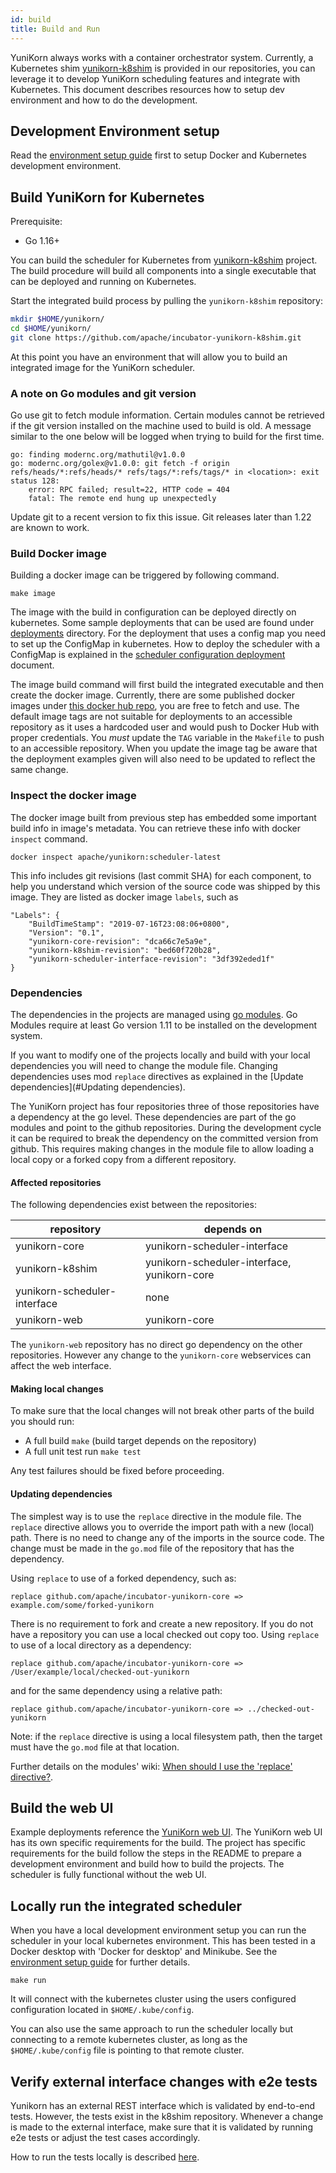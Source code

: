 ```yaml
---
id: build
title: Build and Run
---
```


<!--
Licensed to the Apache Software Foundation (ASF) under one
or more contributor license agreements.  See the NOTICE file
distributed with this work for additional information
regarding copyright ownership.  The ASF licenses this file
to you under the Apache License, Version 2.0 (the
"License"); you may not use this file except in compliance
with the License.  You may obtain a copy of the License at

  http://www.apache.org/licenses/LICENSE-2.0

Unless required by applicable law or agreed to in writing,
software distributed under the License is distributed on an
"AS IS" BASIS, WITHOUT WARRANTIES OR CONDITIONS OF ANY
KIND, either express or implied.  See the License for the
specific language governing permissions and limitations
under the License.
-->

YuniKorn always works with a container orchestrator system. Currently, a Kubernetes shim [yunikorn-k8shim](https://github.com/apache/incubator-yunikorn-k8shim)
is provided in our repositories, you can leverage it to develop YuniKorn scheduling features and integrate with Kubernetes.
This document describes resources how to setup dev environment and how to do the development.

## Development Environment setup

Read the [environment setup guide](developer_guide/env_setup.md) first to setup Docker and Kubernetes development environment.

## Build YuniKorn for Kubernetes

Prerequisite:
- Go 1.16+

You can build the scheduler for Kubernetes from [yunikorn-k8shim](https://github.com/apache/incubator-yunikorn-k8shim) project.
The build procedure will build all components into a single executable that can be deployed and running on Kubernetes.

Start the integrated build process by pulling the `yunikorn-k8shim` repository:
```bash
mkdir $HOME/yunikorn/
cd $HOME/yunikorn/
git clone https://github.com/apache/incubator-yunikorn-k8shim.git
```
At this point you have an environment that will allow you to build an integrated image for the YuniKorn scheduler.

### A note on Go modules and git version
Go use git to fetch module information.
Certain modules cannot be retrieved if the git version installed on the machine used to build is old.
A message similar to the one below will be logged when trying to build for the first time.
```text
go: finding modernc.org/mathutil@v1.0.0
go: modernc.org/golex@v1.0.0: git fetch -f origin refs/heads/*:refs/heads/* refs/tags/*:refs/tags/* in <location>: exit status 128:
	error: RPC failed; result=22, HTTP code = 404
	fatal: The remote end hung up unexpectedly
```
Update git to a recent version to fix this issue.
Git releases later than 1.22 are known to work.

### Build Docker image

Building a docker image can be triggered by following command.

```
make image
```

The image with the build in configuration can be deployed directly on kubernetes.
Some sample deployments that can be used are found under [deployments](https://github.com/apache/incubator-yunikorn-k8shim/tree/master/deployments/scheduler) directory.
For the deployment that uses a config map you need to set up the ConfigMap in kubernetes.
How to deploy the scheduler with a ConfigMap is explained in the [scheduler configuration deployment](developer_guide/deployment.md) document.

The image build command will first build the integrated executable and then create the docker image.
Currently, there are some published docker images under [this docker hub repo](https://hub.docker.com/r/apache/yunikorn), you are free to fetch and use.
The default image tags are not suitable for deployments to an accessible repository as it uses a hardcoded user and would push to Docker Hub with proper credentials.
You *must* update the `TAG` variable in the `Makefile` to push to an accessible repository.
When you update the image tag be aware that the deployment examples given will also need to be updated to reflect the same change.

### Inspect the docker image

The docker image built from previous step has embedded some important build info in image's metadata. You can retrieve
these info with docker `inspect` command.

```
docker inspect apache/yunikorn:scheduler-latest
```

This info includes git revisions (last commit SHA) for each component, to help you understand which version of the source code
was shipped by this image. They are listed as docker image `labels`, such as

```
"Labels": {
    "BuildTimeStamp": "2019-07-16T23:08:06+0800",
    "Version": "0.1",
    "yunikorn-core-revision": "dca66c7e5a9e",
    "yunikorn-k8shim-revision": "bed60f720b28",
    "yunikorn-scheduler-interface-revision": "3df392eded1f"
}
```

### Dependencies

The dependencies in the projects are managed using [go modules](https://blog.golang.org/using-go-modules).
Go Modules require at least Go version 1.11 to be installed on the development system.

If you want to modify one of the projects locally and build with your local dependencies you will need to change the module file. 
Changing dependencies uses mod `replace` directives as explained in the [Update dependencies](#Updating dependencies).

The YuniKorn project has four repositories three of those repositories have a dependency at the go level.
These dependencies are part of the go modules and point to the github repositories.
During the development cycle it can be required to break the dependency on the committed version from github.
This requires making changes in the module file to allow loading a local copy or a forked copy from a different repository.  

#### Affected repositories
The following dependencies exist between the repositories:

| repository| depends on |
| --- | --- |
| yunikorn-core | yunikorn-scheduler-interface | 
| yunikorn-k8shim | yunikorn-scheduler-interface, yunikorn-core |
| yunikorn-scheduler-interface | none |
| yunikorn-web | yunikorn-core |

The `yunikorn-web` repository has no direct go dependency on the other repositories. However any change to the `yunikorn-core` webservices can affect the web interface. 

#### Making local changes

To make sure that the local changes will not break other parts of the build you should run:
- A full build `make` (build target depends on the repository)
- A full unit test run `make test`

Any test failures should be fixed before proceeding.

#### Updating dependencies

The simplest way is to use the `replace` directive in the module file. The `replace` directive allows you to override the import path with a new (local) path.
There is no need to change any of the imports in the source code. The change must be made in the `go.mod` file of the repository that has the dependency. 

Using `replace` to use of a forked dependency, such as:
```
replace github.com/apache/incubator-yunikorn-core => example.com/some/forked-yunikorn
```

There is no requirement to fork and create a new repository. If you do not have a repository you can use a local checked out copy too. 
Using `replace` to use of a local directory as a dependency:
```
replace github.com/apache/incubator-yunikorn-core => /User/example/local/checked-out-yunikorn
```
and for the same dependency using a relative path:
```
replace github.com/apache/incubator-yunikorn-core => ../checked-out-yunikorn
```
Note: if the `replace` directive is using a local filesystem path, then the target must have the `go.mod` file at that location.

Further details on the modules' wiki: [When should I use the 'replace' directive?](https://github.com/golang/go/wiki/Modules#when-should-i-use-the-replace-directive).

## Build the web UI

Example deployments reference the [YuniKorn web UI](https://github.com/apache/incubator-yunikorn-web). 
The YuniKorn web UI has its own specific requirements for the build. The project has specific requirements for the build follow the steps in the README to prepare a development environment and build how to build the projects.
The scheduler is fully functional without the web UI. 

## Locally run the integrated scheduler

When you have a local development environment setup you can run the scheduler in your local kubernetes environment.
This has been tested in a Docker desktop with 'Docker for desktop' and Minikube. See the [environment setup guide](developer_guide/env_setup.md) for further details.

```
make run
```
It will connect with the kubernetes cluster using the users configured configuration located in `$HOME/.kube/config`.

You can also use the same approach to run the scheduler locally but connecting to a remote kubernetes cluster,
as long as the `$HOME/.kube/config` file is pointing to that remote cluster.


## Verify external interface changes with e2e tests

Yunikorn has an external REST interface which is validated by end-to-end tests. However, the tests exist in the k8shim repository.
Whenever a change is made to the external interface, make sure that it is validated by running e2e tests or adjust the test cases accordingly.

How to run the tests locally is described [here](https://github.com/apache/incubator-yunikorn-k8shim/blob/master/test/e2e/README.md).
